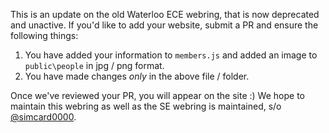 This is an update on the old Waterloo ECE webring, that is now deprecated and unactive. If you'd like to add your website, submit a PR and ensure the following things:

1. You have added your information to `members.js` and added an image to `public\people` in jpg / png format.
2. You have made changes _only_ in the above file / folder.

Once we've reviewed your PR, you will appear on the site :)
We hope to maintain this webring as well as the SE webring is maintained, s/o [@simcard0000](https://github.com/simcard0000).
